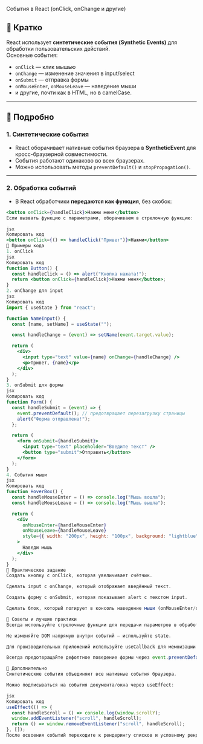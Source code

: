  События в React (onClick, onChange и другие)

## 🔹 Кратко
React использует **синтетические события (Synthetic Events)** для обработки пользовательских действий.  
Основные события:
- `onClick` — клик мышью
- `onChange` — изменение значения в input/select
- `onSubmit` — отправка формы
- `onMouseEnter`, `onMouseLeave` — наведение мыши
- и другие, почти как в HTML, но в camelCase.

---

## 🔹 Подробно

### 1. Синтетические события
- React оборачивает нативные события браузера в **SyntheticEvent** для кросс-браузерной совместимости.
- События работают одинаково во всех браузерах.
- Можно использовать методы `preventDefault()` и `stopPropagation()`.

---

### 2. Обработка событий
- В React обработчики **передаются как функция**, без скобок:
```jsx
<button onClick={handleClick}>Нажми меня</button>
Если вызвать функцию с параметрами, оборачиваем в стрелочную функцию:

jsx
Копировать код
<button onClick={() => handleClick("Привет")}>Нажми</button>
🔹 Примеры кода
1. onClick
jsx
Копировать код
function Button() {
  const handleClick = () => alert("Кнопка нажата!");
  return <button onClick={handleClick}>Нажми меня</button>;
}
2. onChange для input
jsx
Копировать код
import { useState } from "react";

function NameInput() {
  const [name, setName] = useState("");

  const handleChange = (event) => setName(event.target.value);

  return (
    <div>
      <input type="text" value={name} onChange={handleChange} />
      <p>Привет, {name}</p>
    </div>
  );
}
3. onSubmit для формы
jsx
Копировать код
function Form() {
  const handleSubmit = (event) => {
    event.preventDefault(); // предотвращает перезагрузку страницы
    alert("Форма отправлена!");
  };

  return (
    <form onSubmit={handleSubmit}>
      <input type="text" placeholder="Введите текст" />
      <button type="submit">Отправить</button>
    </form>
  );
}
4. События мыши
jsx
Копировать код
function HoverBox() {
  const handleMouseEnter = () => console.log("Мышь вошла");
  const handleMouseLeave = () => console.log("Мышь вышла");

  return (
    <div
      onMouseEnter={handleMouseEnter}
      onMouseLeave={handleMouseLeave}
      style={{ width: "200px", height: "100px", background: "lightblue" }}
    >
      Наведи мышь
    </div>
  );
}
🔹 Практическое задание
Создать кнопку с onClick, которая увеличивает счётчик.

Сделать input с onChange, который отображает введённый текст.

Создать форму с onSubmit, которая показывает alert с текстом input.

Сделать блок, который логирует в консоль наведение мыши (onMouseEnter/onMouseLeave).

🔹 Советы и лучшие практики
Всегда используйте стрелочные функции для передачи параметров в обработчики.

Не изменяйте DOM напрямую внутри событий — используйте state.

Для производительных приложений используйте useCallback для мемоизации функций обработчиков.

Всегда предотвращайте дефолтное поведение формы через event.preventDefault().

🔹 Дополнительно
Синтетические события объединяют все нативные события браузера.

Можно подписываться на события документа/окна через useEffect:

jsx
Копировать код
useEffect(() => {
  const handleScroll = () => console.log(window.scrollY);
  window.addEventListener("scroll", handleScroll);
  return () => window.removeEventListener("scroll", handleScroll);
}, []);
После освоения событий переходите к рендерингу списков и условному рендерингу.